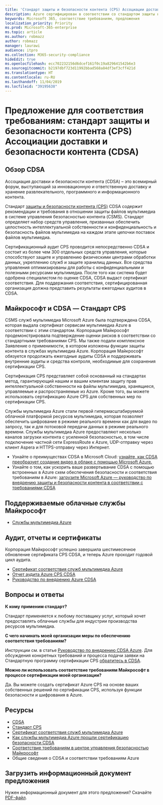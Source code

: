 ```yaml
---
title: 'Стандарт защиты и безопасности контента (CPS) Ассоциации доставки и безопасности контента (CDSA) '
description: Azure сертифицирован в соответствии со стандартом защиты контента и безопасности Ассоциации доставки и безопасности контента.
keywords: Microsoft 365, соответствие требованиям, предложения
localization_priority: Priority
ms.prod: Microsoft-365-enterprise
ms.topic: article
ms.author: robmazz
author: robmazz
manager: laurawi
audience: itpro
ms.collection: M365-security-compliance
hideEdit: true
ms.openlocfilehash: ecc702232156d6dcef161f0c19a829641542b6e3
ms.sourcegitcommit: b2197dbf723d11992bbad568a84df3ef3cff421d
ms.translationtype: HT
ms.contentlocale: ru-RU
ms.lasthandoff: 11/04/2019
ms.locfileid: "39195638"
---
```

# <a name="compliance-offering-content-delivery--security-association-cdsa-content-protection--security-cps-standard"></a>Предложение для соответствия требованиям: стандарт защиты и безопасности контента (CPS) Ассоциации доставки и безопасности контента (CDSA) 

## <a name="cdsa-overview"></a>Обзор CDSA

Ассоциация доставки и безопасности контента (CDSA) – это всемирный форум, выступающий за инновационную и ответственную доставку и хранение развлекательного, программного и информационного контента.

Стандарт [защиты и безопасности контента (CPS)](https://aka.ms/cdsa-standard) CDSA содержит рекомендации и требования в отношении защиты файлов мультимедиа в системе управления безопасностью контента (CSMS). Стандарт определяет набор средств управления, призванных обеспечить целостность интеллектуальной собственности и конфиденциальность и безопасность файлов мультимедиа на каждом этапе цепочки поставок файлов мультимедиа.

Сертификационный аудит CPS проводится непосредственно CDSA и состоит из более чем 300 отдельных средств управления, которые способствуют защите и управлению физическими центрами обработки данных, укреплению служб и защите хранилищ данных. Все средства управления оптимизированы для работы с конфиденциальными и полезными ресурсами мультимедиа. После того как система будет одобрена специалистом по оценке CDSA, CDSA выдаст сертификат соответствия. Для поддержания соответствия, сертифицированная организация должна представить результаты ежегодных аудитов в CDSA.

## <a name="microsoft-and-cdsa--cps-standard"></a>Майкрософт и CDSA — Стандарт CPS

CSMS служб мультимедиа Microsoft Azure была подтверждена CDSA, которая выдала сертификат сервисам мультимедиа Azure в соответствии с этим стандартом. Корпорация Майкрософт продемонстрировала подтверждение оценки рисков в соответствии со стандартными требованиями CPS. Мы также подали комплексное Заявление о применимости, в котором изложены функции защиты контента в службах мультимедиа Azure. Корпорация Майкрософт обязуется продолжать ежегодные аудиты CDSA и поддерживать внутренние аудиты и средства контроля, необходимые для сохранения сертификации CPS.

Сертификация CPS представляет собой основанный на стандартах метод, гарантирующий нашим и вашим клиентам защиту прав интеллектуальной собственности на файлы мультимедиа, хранящиеся, управляемые и распространяемые из Azure. Кроме того, вы можете использовать сертификацию Azure CPS для собственных мер по сертификации CPS.

Службы мультимедиа Azure стали первой гипермасштабируемой облачной платформой ресурсов мультимедиа, которая позволяет обеспечить шифрование в режиме реального времени как для видео по запросу, так и для потоковой передачи данных в режиме реального времени. Службы мультимедиа Azure предоставляют несколько каналов загрузки контента с усиленной безопасностью, в том числе подключение частной сети ExpressRoute к Azure, UDP-отправку через клиент Aspera и HTTPS-отправку через Интернет.

- Узнайте о преимуществах CDSA в Microsoft Cloud: [узнайте, как CDSA преобразует создание видео в облаке с помощью Microsoft Azure.](https://customers.microsoft.com/story/cdsa-nonprofit-azure-sharepoint-office365-mobility-security-en)
- Узнайте о том, как ускорить ваше развертывание CDSA с помощью встроенных в Azure схем обеспечения безопасности и соответствия требованиям в Azure: [загрузите Microsoft Azure — руководство по внедрению защиты и безопасности контента в соответствии с требованиями CDSA](https://gallery.technet.microsoft.com/Azure-Implementing-CDSA-8087c7a2)

## <a name="microsoft-in-scope-cloud-services"></a>Поддерживаемые облачные службы Майкрософт

- [Службы мультимедиа Azure](https://aka.ms/AzureCompliance)

## <a name="audits-reports-and-certificates"></a>Аудит, отчеты и сертификаты

Корпорация Майкрософт успешно завершила шестимесячное обновление сертификата CPS CDSA, и теперь Azure проходит годовой цикл аудита.

- [Сертификат соответствия служб мультимедиа Azure](https://aka.ms/cdsa-cert)
- [Отчет аудита Azure CPS CDSA](https://aka.ms/AzureCDSACPSAuditReport)
- [Руководство по внедрению Azure CDSA](https://aka.ms/AzureCDSAImplementationGuide)

## <a name="frequently-asked-questions"></a>Вопросы и ответы

**К кому применим стандарт?**

Стандарт применяется к любому поставщику услуг, который хочет предоставлять облачные службы для индустрии производства ресурсов мультимедиа.

**С чего начинать моей организации меры по обеспечению соответствия требованиям?**

Инструкции см. в статье [Руководство по внедрению CDSA Azure](https://aka.ms/cdsaprotectsecure). Для обсуждения конкретных требований и процесса подачи заявки на Стандартную программу сертификации CPS [обратитесь в CDSA](https://go.microsoft.com/fwlink/p/?linkid=2099484).

**Можно ли использовать соответствие требованиям Майкрософт в процессе сертификации моей организации?**

Да. Вы можете создать сертификат Azure CPS на основе ваших собственных решений по сертификации CPS, используя функции безопасности и шифрования в Azure.

## <a name="resources"></a>Ресурсы

- [CDSA](https://www.cdsaonline.org/)
- [Стандарт CPS](https://aka.ms/cdsa-standard)
- [Сертификат соответствия служб мультимедиа Azure](https://aka.ms/cdsa-cert)
- [Как службы мультимедиа Azure прошли сертификацию безопасности CDSA](https://johndeutscher.com/2015/04/14/how-azure-media-services-earned-cdsa-security-certification/)
- [Соответствие требованиям в центре управления безопасностью Майкрософт](https://www.microsoft.com/trust-center/compliance/compliance-overview)
- Общие сведения о CDSA и соответствии требованиям Azure

## <a name="download-the-offering-backgrounder"></a>Загрузить информационный документ предложения

Нужен информационный документ для этого предложения? Скачайте [PDF-файл](https://download.microsoft.com/download/2/6/3/263C244E-20A8-41B1-B2DA-2835E30CE92E/CDSA_Compliance_Backgrounder.pdf).
